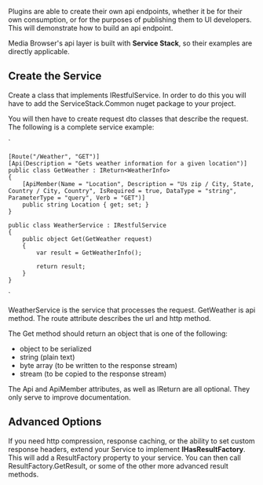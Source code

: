 Plugins are able to create their own api endpoints, whether it be for their own consumption, or for the purposes of publishing them to UI developers. This will demonstrate how to build an api endpoint.

Media Browser's api layer is built with **Service Stack**, so their examples are directly applicable.

## Create the Service
Create a class that implements IRestfulService. In order to do this you will have to add the ServiceStack.Common nuget package to your project.

You will then have to create request dto classes that describe the request. The following is a complete service example:

`

    [Route("/Weather", "GET")]
    [Api(Description = "Gets weather information for a given location")]
    public class GetWeather : IReturn<WeatherInfo>
    {
        [ApiMember(Name = "Location", Description = "Us zip / City, State, Country / City, Country", IsRequired = true, DataType = "string", ParameterType = "query", Verb = "GET")]
        public string Location { get; set; }
    }

    public class WeatherService : IRestfulService
    {
        public object Get(GetWeather request)
        {
            var result = GetWeatherInfo();

            return result;
        }
    }
`

WeatherService is the service that processes the request. GetWeather is api method. The route attribute describes the url and http method.

The Get method should return an object that is one of the following:

* object to be serialized
* string (plain text)
* byte array (to be written to the response stream)
* stream (to be copied to the response stream)

The Api and ApiMember attributes, as well as IReturn are all optional. They only serve to improve documentation.

## Advanced Options
If you need http compression, response caching, or the ability to set custom response headers, extend your Service to implement **IHasResultFactory**. This will add a ResultFactory property to your service. You can then call ResultFactory.GetResult, or some of the other more advanced result methods.